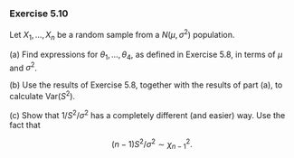 ### Exercise 5.10
Let $X_1, \dots, X_n$ be a random sample from a $N(\mu, \sigma^2)$ population.

(a) Find expressions for $\theta_1, \dots, \theta_4$, as defined in Exercise 5.8, in terms of $\mu$ and $\sigma^2$.

(b) Use the results of Exercise 5.8, together with the results of part (a), to calculate $\text{Var}(S^2)$.

(c) Show that $1 / S^2 / \sigma^2$ has a completely different (and easier) way. Use the fact that

$$
(n - 1) S^2 / \sigma^2 \sim \chi_{n-1}^2.
$$
